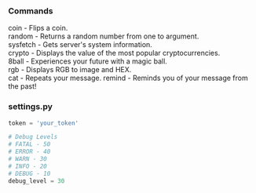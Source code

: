 ### Commands  
coin - Flips a coin.  
random - Returns a random number from one to argument.  
sysfetch - Gets server's system information.  
crypto - Displays the value of the most popular cryptocurrencies.  
8ball - Experiences your future with a magic ball.  
rgb - Displays RGB to image and HEX.  
cat - Repeats your message.
remind - Reminds you of your message from the past!

### settings.py
```python
token = 'your_token'

# Debug Levels
# FATAL - 50
# ERROR - 40  
# WARN - 30  
# INFO - 20  
# DEBUG - 10  
debug_level = 30
```